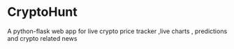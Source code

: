 # CryptoHunt
A python-flask web app for live crypto price tracker ,live  charts , predictions  and crypto related news
